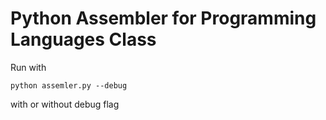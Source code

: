 # Python Assembler for Programming Languages Class

Run with
```
python assemler.py --debug
```

with or without debug flag